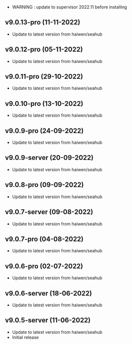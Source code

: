 - WARNING : update to supervisor 2022.11 before installing

## v9.0.13-pro (11-11-2022)
- Update to latest version from haiwen/seahub

## v9.0.12-pro (05-11-2022)
- Update to latest version from haiwen/seahub

## v9.0.11-pro (29-10-2022)
- Update to latest version from haiwen/seahub

## v9.0.10-pro (13-10-2022)
- Update to latest version from haiwen/seahub

## v9.0.9-pro (24-09-2022)
- Update to latest version from haiwen/seahub

## v9.0.9-server (20-09-2022)
- Update to latest version from haiwen/seahub

## v9.0.8-pro (09-09-2022)
- Update to latest version from haiwen/seahub

## v9.0.7-server (09-08-2022)
- Update to latest version from haiwen/seahub

## v9.0.7-pro (04-08-2022)
- Update to latest version from haiwen/seahub

## v9.0.6-pro (02-07-2022)
- Update to latest version from haiwen/seahub

## v9.0.6-server (18-06-2022)
- Update to latest version from haiwen/seahub

## v9.0.5-server (11-06-2022)
- Update to latest version from haiwen/seahub
- Initial release

